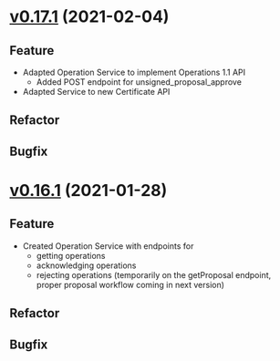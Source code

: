 # [v0.17.1](https://github.com/upb-uc4/University-Credits-4.0/compare/operation-v0.16.1...operation-v0.17.1) (2021-02-04)
## Feature
 - Adapted Operation Service to implement Operations 1.1 API
    - Added POST endpoint for unsigned_proposal_approve
 - Adapted Service to new Certificate API
## Refactor
## Bugfix

# [v0.16.1](https://github.com/upb-uc4/University-Credits-4.0/compare/operation-v0.16.1...operation-v0.16.1) (2021-01-28)
## Feature
 - Created Operation Service with endpoints for
    - getting operations
    - acknowledging operations
    - rejecting operations (temporarily on the getProposal endpoint, proper proposal workflow coming in next version)
## Refactor
## Bugfix